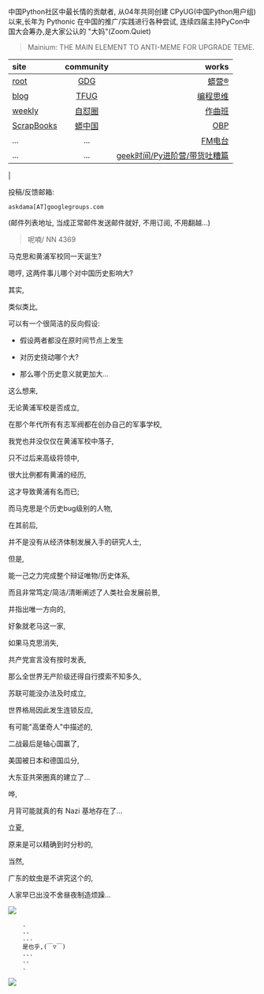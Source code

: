 中国Python社区中最长情的贡献者, 从04年共同创建 CPyUG(中国Python用户组)以来,长年为 Pythonic 在中国的推广/实践进行各种尝试, 连续四届主持PyCon中国大会筹办,是大家公认的 "大妈"(Zoom.Quiet)

> Mainium: THE MAIN ELEMENT TO ANTI-MEME FOR UPGRADE TEME.

| site | community | works |
| :-----| :----: | ----: |
| [root](http://zoomquiet.io/) | [GDG](https://blog.zhgdg.org/) | [蟒营®](https://doc.101.camp/) |
| [blog](https://blog.zoomquiet.io/pages/zoomquiet.html) | [TFUG](http://zh.tfug.world/) | [编程思维](https://py.101.camp/) |
| [weekly](http://weekly.pychina.org/) | [自怼圈](https://du.101.camp/) | [作曲班](https://mu.101.camp/) |
| [ScrapBooks](https://zoomquiet.io/collection.html) | [蟒中国](https://pychina.org/) | [OBP](https://zoomquiet.io/obp/index.html) |
| ... | ... | [FM电台](https://fm.101.camp/) |
| ... | ... | [geek时间/Py进阶营/带货吐糟篇](https://fm.101.camp/2020/geek2py-dama.html) 
 |


投稿/反馈邮箱:

    askdama[AT]googlegroups.com

(邮件列表地址, 
当成正常邮件发送邮件就好, 不用订阅, 不用翻越...)


> ​呢喃/ NN 4369





马克思和黄浦军校同一天诞生?

嗯哼,
这两件事儿哪个对中国历史影响大?

其实,

类似类比,

可以有一个很简洁的反向假设:
+ 假设两者都没在原时间节点上发生

+ 对历史挠动哪个大?

+ 那么哪个历史意义就更加大...



这么想来,

无论黄浦军校是否成立,

在那个年代所有有志军阀都在创办自己的军事学校,

我党也并没仅仅在黄浦军校中落子,

只不过后来高级将领中,

很大比例都有黄浦的经历,

这才导致黄浦有名而已;

而马克思是个历史bug级别的人物,

在其前后,

并不是没有从经济体制发展入手的研究人士,

但是,

能一己之力完成整个辩证唯物/历史体系,

而且非常笃定/简洁/清晰阐述了人类社会发展前景,

并指出唯一方向的,

好象就老马这一家,

如果马克思消失,

共产党宣言没有按时发表,

那么全世界无产阶级还得自行摸索不知多久,

苏联可能没办法及时成立,

世界格局因此发生连锁反应,

有可能"高堡奇人"中描述的,

二战最后是轴心国赢了,

美国被日本和德国瓜分,

大东亚共荣圈真的建立了...

哗,

月背可能就真的有 Nazi 基地存在了...



立夏,

原来是可以精确到时分秒的,

当然,

广东的蚊虫是不讲究这个的,

人家早已出没不舍昼夜制造烦躁...











![](http://ydlj.zoomquiet.top/ipic/2021-05-04-zq42-today-card-2105.005.jpeg)


```
    .
    ..
    ...
    是也乎,(￣▽￣)
    ...
    ..
    .
```


![](http://ydlj.zoomquiet.top/ipic/2021-04-30-210411DU21.4zip.jpg)

